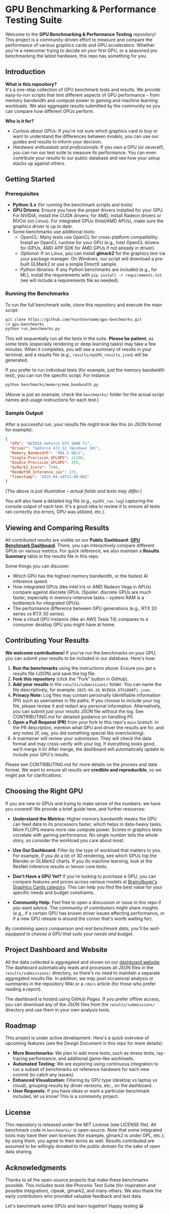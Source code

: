 # GPU Benchmarking & Performance Testing Suite

Welcome to the **GPU Benchmarking & Performance Testing** repository! This project is a community-driven effort to measure and compare the performance of various graphics cards and GPU accelerators. Whether you're a newcomer trying to decide on your first GPU, or a seasoned pro benchmarking the latest hardware, this repo has something for you.

## Introduction
**What is this repository?**  
It's a one-stop collection of GPU benchmark tests and results. We provide easy-to-run scripts that test different aspects of GPU performance – from memory bandwidth and compute power to gaming and machine learning workloads. We also aggregate results submitted by the community so you can compare how different GPUs perform.

**Who is it for?**  
- *Curious about GPUs:* If you're not sure which graphics card to buy or want to understand the differences between models, you can use our guides and results to inform your decision.  
- *Hardware enthusiasts and professionals:* If you own a GPU (or several!), you can run our test suite to measure its performance. You can even contribute your results to our public database and see how your setup stacks up against others.

## Getting Started

### Prerequisites
- **Python 3.x** (for running the benchmark scripts and tools)
- **GPU Drivers**: Ensure you have the proper drivers installed for your GPU. For NVIDIA, install the CUDA drivers; for AMD, install Radeon drivers or ROCm (on Linux). For integrated GPUs (Intel/AMD APUs), make sure the graphics driver is up to date.
- Some benchmarks use additional tools:
  - *OpenCL:* Many tests use OpenCL for cross-platform compatibility. Install an OpenCL runtime for your GPU (e.g., Intel OpenCL drivers for iGPUs, AMD APP SDK for AMD GPUs if not already in driver).  
  - *Optional:* If on Linux, you can install **glmark2** for the graphics test via your package manager. On Windows, our script will download a pre-built GLMark2 or use a simple DirectX sample.
  - *Python libraries:* If any Python benchmarks are included (e.g., for ML), install the requirements with `pip install -r requirements.txt` (we will include a requirements file as needed).

### Running the Benchmarks
To run the full benchmark suite, clone this repository and execute the main script:
```bash
git clone https://github.com/YourUsername/gpu-benchmarks.git  
cd gpu-benchmarks  
python run_benchmarks.py
```

This will sequentially run all the tests in the suite. **Please be patient**, as some tests (especially rendering or deep learning tasks) may take a few minutes. When it completes, you will see a summary of results in your terminal, and a results file (e.g., `results/myGPU_results.json`) will be generated.

If you prefer to run individual tests (for example, just the memory bandwidth test), you can run the specific script. For instance:

```bash
python benchmarks/memory/mem_bandwidth.py
```

(Above is just an example; check the `benchmarks/` folder for the actual script names and usage instructions for each test.)

### Sample Output

After a successful run, your results file might look like this (in JSON format for example):

```json
{
  "GPU": "NVIDIA GeForce GTX 1080 Ti",
  "Driver": "GeForce 472.12 (Windows 10)",
  "Memory_Bandwidth": "484.5 GB/s",
  "Single-Precision_GFLOPS": 11200,
  "Double-Precision_GFLOPS": 350,
  "GLMark2_Score": 7500,
  "ResNet50_Inference_ips": 225,
  "Timestamp": "2025-04-10T21:00:00Z"
}
```

*(The above is just illustrative – actual fields and tests may differ.)*

You will also have a detailed log file (e.g., `myGPU_run.log`) capturing the console output of each test. It's a good idea to review it to ensure all tests ran correctly (no errors, GPU was utilized, etc.).

## Viewing and Comparing Results

All contributed results are visible on our **Public Dashboard**: [**GPU Benchmark Dashboard**](https://levinale-github.github.io/GPU-performance-comparison-testing/). There, you can interactively compare different GPUs on various metrics. For quick reference, we also maintain a **Results Summary** table in the results file in this repo.

Some things you can discover:

* Which GPU has the highest memory bandwidth, or the fastest AI inference speed.
* How integrated GPUs (like Intel Iris or AMD Radeon Vega in APUs) compare against discrete GPUs. (Spoiler: discrete GPUs are much faster, especially in memory-intensive tasks – system RAM is a bottleneck for integrated GPUs).
* The performance difference between GPU generations (e.g., RTX 20 series vs RTX 30 series).
* How a cloud GPU instance (like an AWS Tesla T4) compares to a consumer desktop GPU you might have at home.

## Contributing Your Results

**We welcome contributions!** If you've run the benchmarks on your GPU, you can submit your results to be included in our database. Here's how:

1. **Run the benchmarks** using the instructions above. Ensure you get a results file (JSON) and save the log file.
2. **Fork this repository** (click the "Fork" button in GitHub).
3. **Add your results** in the `results/submissions/` folder. You can name the file descriptively, for example: `2025-04-10_NVIDIA_GTX1080Ti.json`. 
4. **Privacy Note:** Log files may contain personally identifiable information (PII) such as usernames in file paths. If you choose to include your log file, please review it and redact any personal information. Alternatively, you can submit just your results JSON file without the log. See CONTRIBUTING.md for detailed guidance on handling PII.
5. **Open a Pull Request (PR)** from your fork to this repo's `main` branch. In the PR description, mention what GPU and driver the results are for, and any notes (if, say, you did something special like overclocking).
6. A maintainer will review your submission. They will check the data format and may cross-verify with your log. If everything looks good, we'll merge it in! After merge, the dashboard will automatically update to include your GPU's results.

Please see CONTRIBUTING.md for more details on the process and data format. We want to ensure all results are **credible and reproducible**, so we might ask for clarifications.

## Choosing the Right GPU

If you are new to GPUs and trying to make sense of the numbers: we have you covered! We provide a brief guide here, and further resources:

* **Understand the Metrics:** Higher memory bandwidth means the GPU can feed data to its processors faster, which helps in data-heavy tasks. More FLOPS means more raw compute power. Scores in graphics tests correlate with gaming performance. No single number tells the whole story, so consider the workload you care about most.

* **Use Our Dashboard:** Filter by the type of workload that matters to you. For example, if you do a lot of 3D rendering, see which GPUs top the Blender or GLMark2 charts. If you do machine learning, look at the ResNet inference results or tensor core tests.

* **Don't Have a GPU Yet?** If you're looking to purchase a GPU, you can compare features and prices across various models at [BrainyBuyer's Graphics Cards category](https://www.brainybuyer.com/categories/284822-1/graphics-cards). This can help you find the best value for your specific needs and budget constraints.

* **Community Help:** Feel free to open a discussion or issue in this repo if you want advice. The community of contributors might share insights (e.g., if a certain GPU has known driver issues affecting performance, or if a new GPU release is around the corner that's worth waiting for).

*By combining specs comparison and real benchmark data, you'll be well-equipped to choose a GPU that suits your needs and budget.*

## Project Dashboard and Website

All the data collected is aggregated and shown on our [dashboard website](https://levinale-github.github.io/GPU-performance-comparison-testing/). The dashboard automatically reads and processes all JSON files in the `results/submissions/` directory, so there's no need to maintain a separate aggregated results file. In addition, we may post occasional analysis or summaries in the repository Wiki or a `/docs` article (for those who prefer reading a report).

The dashboard is hosted using GitHub Pages. If you prefer offline access, you can download any of the JSON files from the `results/submissions/` directory and use them in your own analysis tools.

## Roadmap

This project is under active development. Here's a quick overview of upcoming features (see the Design Document in this repo for more details):

* **More Benchmarks:** We plan to add more tests, such as stress tests, ray-tracing performance, and additional game-like workloads.
* **Automated Testing:** We are exploring using continuous integration to run a subset of benchmarks on reference hardware for each new commit (to catch any issues).
* **Enhanced Visualization:** Filtering by GPU type (desktop vs laptop vs cloud), grouping results by driver versions, etc., on the dashboard.
* **User Requests:** If you have ideas or want a particular benchmark included, let us know! This is a community project.

## License

This repository is released under the MIT License (see LICENSE file). All benchmark code in `benchmarks/` is open-source. Note that some integrated tools may have their own licenses (for example, glmark2 is under GPL, etc.); by using them, you agree to their terms as well. Results contributed are assumed to be willingly donated to the public domain for the sake of open data sharing.

## Acknowledgments

Thanks to all the open-source projects that make these benchmarks possible. This includes tools like Phoronix Test Suite (for inspiration and possible integration), clpeak, glmark2, and many others. We also thank the early contributors who provided valuable feedback and test data.

Let's benchmark some GPUs and learn together! Happy testing 😀 
